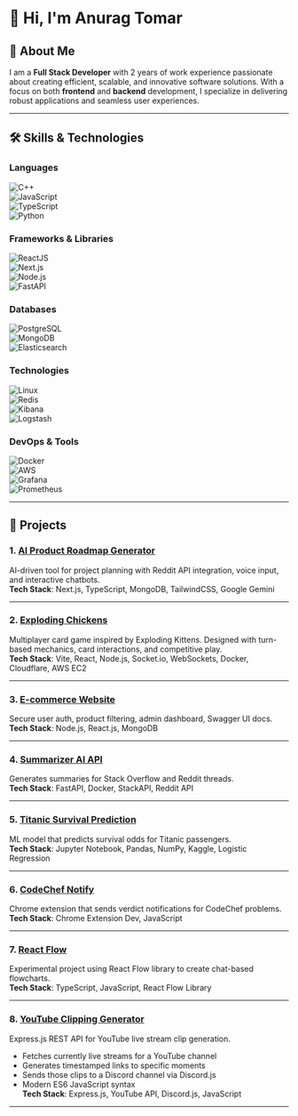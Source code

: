# 👋 Hi, I'm Anurag Tomar

## 🚀 About Me  
I am a **Full Stack Developer** with 2 years of work experience passionate about creating efficient, scalable, and innovative software solutions. With a focus on both **frontend** and **backend** development, I specialize in delivering robust applications and seamless user experiences.

---

## 🛠️ Skills & Technologies  

### Languages  
![C++](https://img.shields.io/badge/C++-00599C?style=for-the-badge&logo=c%2B%2B&logoColor=white)  
![JavaScript](https://img.shields.io/badge/JavaScript-F7DF1E?style=for-the-badge&logo=javascript&logoColor=black)  
![TypeScript](https://img.shields.io/badge/TypeScript-3178C6?style=for-the-badge&logo=typescript&logoColor=white)  
![Python](https://img.shields.io/badge/Python-3776AB?style=for-the-badge&logo=python&logoColor=white)  

### Frameworks & Libraries  
![ReactJS](https://img.shields.io/badge/ReactJS-61DAFB?style=for-the-badge&logo=react&logoColor=black)  
![Next.js](https://img.shields.io/badge/Next.js-000000?style=for-the-badge&logo=nextdotjs&logoColor=white)  
![Node.js](https://img.shields.io/badge/Node.js-339933?style=for-the-badge&logo=nodedotjs&logoColor=white)  
![FastAPI](https://img.shields.io/badge/FastAPI-009688?style=for-the-badge&logo=fastapi&logoColor=white)  

### Databases  
![PostgreSQL](https://img.shields.io/badge/PostgreSQL-336791?style=for-the-badge&logo=postgresql&logoColor=white)  
![MongoDB](https://img.shields.io/badge/MongoDB-47A248?style=for-the-badge&logo=mongodb&logoColor=white)  
![Elasticsearch](https://img.shields.io/badge/Elasticsearch-005571?style=for-the-badge&logo=elasticsearch&logoColor=white)  

### Technologies  
![Linux](https://img.shields.io/badge/Linux-FCC624?style=for-the-badge&logo=linux&logoColor=black)  
![Redis](https://img.shields.io/badge/Redis-DC382D?style=for-the-badge&logo=redis&logoColor=white)  
![Kibana](https://img.shields.io/badge/Kibana-005571?style=for-the-badge&logo=kibana&logoColor=white)  
![Logstash](https://img.shields.io/badge/Logstash-005571?style=for-the-badge&logo=logstash&logoColor=white)  

### DevOps & Tools  
![Docker](https://img.shields.io/badge/Docker-2496ED?style=for-the-badge&logo=docker&logoColor=white)  
![AWS](https://img.shields.io/badge/AWS-232F3E?style=for-the-badge&logo=amazonaws&logoColor=white)  
![Grafana](https://img.shields.io/badge/Grafana-F46800?style=for-the-badge&logo=grafana&logoColor=white)  
![Prometheus](https://img.shields.io/badge/Prometheus-E6522C?style=for-the-badge&logo=prometheus&logoColor=white)  

---

## 🌟 Projects  

### 1. [AI Product Roadmap Generator](https://makerhub.anutom.site/)
AI-driven tool for project planning with Reddit API integration, voice input, and interactive chatbots.  
**Tech Stack**: Next.js, TypeScript, MongoDB, TailwindCSS, Google Gemini  

---

### 2. [Exploding Chickens](https://chickens.anutom.site/)  
Multiplayer card game inspired by Exploding Kittens. Designed with turn-based mechanics, card interactions, and competitive play.  
**Tech Stack**: Vite, React, Node.js, Socket.io, WebSockets, Docker, Cloudflare, AWS EC2  

---

### 3. [E-commerce Website](https://ecommerce-anutom20.onrender.com/)  
Secure user auth, product filtering, admin dashboard, Swagger UI docs.  
**Tech Stack**: Node.js, React.js, MongoDB  

---

### 4. [Summarizer AI API](https://reddit-stack-latest-j1qj.onrender.com/docs)  
Generates summaries for Stack Overflow and Reddit threads.  
**Tech Stack**: FastAPI, Docker, StackAPI, Reddit API  

---

### 5. [Titanic Survival Prediction](https://github.com/anutom20/Titanic_Survival_Prediction)  
ML model that predicts survival odds for Titanic passengers.  
**Tech Stack**: Jupyter Notebook, Pandas, NumPy, Kaggle, Logistic Regression  

---

### 6. [CodeChef Notify](https://github.com/anutom20/Codechef-Notify)  
Chrome extension that sends verdict notifications for CodeChef problems.  
**Tech Stack**: Chrome Extension Dev, JavaScript  

---

### 7. [React Flow](https://react-flow-project-3dcn.vercel.app/)  
Experimental project using React Flow library to create chat-based flowcharts.  
**Tech Stack**: TypeScript, JavaScript, React Flow Library  

---

### 8. [YouTube Clipping Generator](https://yt-clipping.vercel.app/)  
Express.js REST API for YouTube live stream clip generation.  
- Fetches currently live streams for a YouTube channel  
- Generates timestamped links to specific moments  
- Sends those clips to a Discord channel via Discord.js  
- Modern ES6 JavaScript syntax  
**Tech Stack**: Express.js, YouTube API, Discord.js, JavaScript  

---
